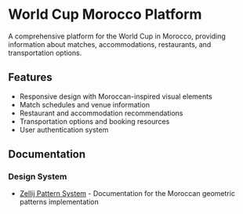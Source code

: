 # World Cup Morocco Platform

A comprehensive platform for the World Cup in Morocco, providing information about matches, accommodations, restaurants, and transportation options.

## Features

- Responsive design with Moroccan-inspired visual elements
- Match schedules and venue information
- Restaurant and accommodation recommendations
- Transportation options and booking resources
- User authentication system

## Documentation

### Design System

- [Zellij Pattern System](/docs/zellij-pattern-system.md) - Documentation for the Moroccan geometric patterns implementation